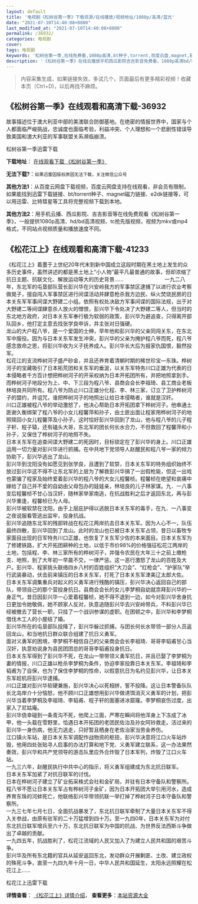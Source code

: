 ```yaml
---
layout: default
title: '电视剧《松树谷第一季》下载资源/在线播放/视频地址/1080p/高清/蓝光'
date: "2021-07-10T14:40:08+0800"
last_modified_at: "2021-07-10T14:40:08+0800"
permalink: /36932/
categories: 电视剧
cover:
tags: 电视剧
keywords: '松树谷第一季,在线免费看,1080p高清,bt种子,torrent,百度云盘,magnet,磁力链,迅雷下载资源'
description: '《松树谷第一季》在线云播放手机西瓜影院吉吉影音免费看，1080p高清bd/hd未删减完整版和tc抢先枪版，mkv/mp4格式，附带bt/torrent种子、magnet/磁力链、百度云盘、网盘资源迅雷下载链接'
---
```


>内容采集生成，如果链接失效，多试几个，页面最后有更多精彩视频！收藏本页（Ctrl+D)，以后再找不麻烦。


## 《松树谷第一季》在线观看和高清下载-36932

故事描述位于澳大利亚中部的美澳联合防御基地。在绝密的情报世界中，国家与个人都面临严峻挑战，忠诚度也面临考验，利益冲突、个人理想和一个悲剧性错误导致美国和澳大利亚的军事联盟关系濒临崩溃。


松树谷第一季迅雷下载

**下载地址**： [在线观看下载 《松树谷第一季》](https://www.993dy.com//vod-detail-id-33943.html) 


**无法下载?**：`如果迅雷因版权原因无法下载，关注微信公众号 `

**其他方法1**：从百度云网盘下载视频，百度云网盘支持在线观看，非会员有限制，如果能找到迅雷下载链接、bt/torrent种子、magnet磁力链接、e2dk链接等，可以用迅雷、比特彗星等工具将完整视频下载到本地。

**其他方法2**：用手机云播、西瓜影院、吉吉影音等在线免费观看《松树谷第一季》，一般提供1080p高清、hd/bd高清视频、tc抢先版视频，视频为mkv或mp4格式，不同站点视频质量和播放速度不同。


## 《松花江上》在线观看和高清下载-41233

《松花江上》着墨于上世纪20年代末到新中国成立这段时期在黑土地上发生的众多历史事件，虽然讲述的都是黑土地上&ldquo;小人物&rdquo;最平凡最普通的故事，但却浓缩了抗日主题、抗联文化、解放运动等大的历史背景……　　　　　　　　一九二八年，东北军的屯垦部队营长彭兴华在兴安岭我方的军事禁区逮捕了以进行农业考察做晃子，擅自闯入军事禁区进行间谍活动并肆意枪杀我方边民、纵火焚烧民房的日本关东军军事间谍大野建二小组。依照有权处决敌方军事间谍的国际法规，出于对大野建二等间谍肆意杀人放火的憎恨，彭兴华下令处决了大野建二等人，但当时的东北地方政府，对日本关东军奉行极为软弱的政策，彭兴华为避追查，只得离开部队回乡，他打定主意去找张学良申诉，并主张对日强硬。<br />龙山的大户程八爷，是一个爱国的士绅，早年他和彭兴华的父亲同闯关东，在东北军中服役。因为与日本关东军发生冲突，彭兴华的父亲为掩护程八爷而死，程八爷感念救命之恩，将彭兴华收为义子抚养成人。彭兴华长大后为报家仇国恨，毅然投军。<br />松花江的支流桦树河子盛产砂金，并且还养育着清朝时期的稀世珍宝&mdash;东珠。桦树河子的宝藏吸引了日本拓荒团和关东军的垂涎，以关东军特务川口正雄为代表的日本侵略者千方百计想把桦树河子的开采权纳为日本开拓团所有，并把地照拿到手。而桦树河子地段分为上、中、下三段为程八爷、县商会会长李祖琦、县工商业老板林培良共同所有。程八爷为防止川口正雄分化程、李、林三家，订立了卫护桦树河子的盟约，并诅咒，谁把桦树河子的地照出让给日本侵略者，谁就是汉奸。<br />川口正雄被程八爷的举动激怒了，他决心帮助日本开拓团拿下桦树河子。他串通土匪谢久衡绑架了程八爷的小女儿程馨萍和孙子，由土匪出面让程家用桦树河子的地照赎回小女儿程馨萍及小孙子。这时恰好彭兴华回到了龙山，他与程八爷的儿子程子轩、程子辕，还有磕头大哥，东北军的团长何长水合力，不但救回了程馨萍和小孙子，又保住了桦树河子的地照不失。<br />日本关东军在追查间谍大野建二的死因时，目标锁定在了彭兴华的身上。川口正雄运用一切力量对彭兴华进行抓捕。在中共地下党领导人赵醒民和程八爷一家的倾力协助下，彭兴华逃出了龙山。<br />彭兴华到沈阳没有如愿见到张学良，且遭到了软禁，日本关东军的特务组织始终不放过彭兴华这不得不让东北军的上层为了解救彭兴华搞了一出假枪毙，但这一出戏也蒙骗了程家及始终爱着彭兴华的程八爷的大女儿程馨桢。程馨桢在绝望和哀痛中嫁给了自己并不爱的自幼由父母包办的娃娃亲，林培良的儿子林家谋。九．一八事变后程馨桢不甘心当汉奸，随林家举家南逃，在抗战胜利之后才返回东北，再与彭兴华重逢，程馨桢已为人母。<br />彭兴华被软禁在沈阳，由于上层庇护得以逃脱日本关东军的毒手，在九．一八事变之夜说服看管逃出监牢，投身抗战。<br />彭兴华追随东北军的残部转战在松花江两岸抗击日本关东军。因为人心不一，队伍最终四散，彭兴华回到了龙山。此时的龙山也已被日本关东军占领，昔日以畜牧专家面目出现的日军特务川口正雄，也恢复了关东军少佐的本来面目。日本关东军为了修建铁路，扩大开拓团耕种的土地，以低于市价98%的价格强征松花江两岸的土地，包括程、李、林三家所有的桦树河子，并强令农民在大年三十之前上缴枪支、地照，到了大年初一早晨不交，一律严惩。这一恶行激怒了龙山的百姓及大户。彭兴华、程家挑头联络四乡八村的百姓组织“大刀会&rdquo;、&ldquo;红枪会&rdquo;、&ldquo;护家队&rdquo;举行武装暴动，伏击前来镇压的日本关东军，打死了日本关东军津美辽太郎大佐。<br />日本关东军调集重兵对起义的义勇军进行残酷的镇压，彭兴华决心返回自己的部队，带领自己的那个营投身抗日。县商会会长的女儿李梦桐自幼就祟拜彭兴华的一身正气，昔日因彭兴华一心爱着程馨桢，她不得不退到一边，如今对彭兴华舍身抗日更加令她敬佩，她不顾家人反对，执意追随彭兴华去兴安岭带兵，不料彭兴华已经被撤去了营长一职，只挂了一个战训参谋的虚职。在困顿之中，彭兴华和李梦桐借伐木工人的小屋结了婚。<br />彭兴华所在的屯垦部队投降了，彭兴华躲过抓捕，与团长何长水带领一部分人员返回龙山，和当地抗日群众联合组建了抗日义勇军。<br />面对义勇军的困境，李梦桐不相信自己的父亲商会会长李祖琦、哥哥李韬甫甘心当汉奸，执意劝说身为县民团团总的哥哥李韬甫投身抗日。<br />日本关东军得到了彭兴华不死，在龙山一带带领义勇军抗日，并且已娶了李梦桐为妻的情报，川口正雄以枪杀李梦桐为条件，协迫李家投靠日本关东军。李祖琦和李韬甫为了自保，也为了保住李梦桐的性命，以假意抗日为名约见彭兴华，让日本关东军趁机将彭兴华逮捕。<br />川口正雄对彭兴华软硬兼施，彭兴华决心以死相拼，誓不投降。这让日本警备队队长北岛岸介十分恼怒，他不顾川口正雄想用彭兴华做诱饵消灭义勇军的计划，把彭兴华当着李梦桐及李祖琦、李韬甫、程子轩的面塞进冰窟窿。李梦桐哀伤过度，出家入了尼姑庵。<br />彭兴华侥幸碰到一条青沟不死，他爬上江面，严寒在瞬间将他浑身上下冻成了冰甲，他一头载在雪野里，恰遇日本开拓团的老团民佐治及孙女阿铃救走。活过来的彭兴华一身伤病，他无力逃走，只好暂且栖身在老佐治家当劳金养伤。<br />江口镇火车站，是日本关东军调配作战物资的枢扭，彭兴华决意将江口火车站炸毁，他用四处张贴寻人启事的办法打算和地下党、义勇军建立联系，这一办法果然奏效，彭兴华和共产党领导的游击队里应外合炸毁了日本军列，炸毁了江口火车站。<br />一九三六年，赵醒民执行中共中心的指示，将义勇军组建成为东北抗日联军。<br />日本关东军加紧了对抗日联军的讨伐。<br />日本在桦树河子建立了矿业拓采株式会社和金矿局，并驻有日本守备队和警察所。<br />程八爷不愿让日本关东军占有桦树河子金矿，因为日本开拓团大举引用河水，造成养育东珠的河蚌死亡，他联络彭兴华带领抗联一举打掉了桦树河子日本守备队和警察所。<br />一九三七年七月七日，全面抗战暴发了，东北抗日联军牵制了大量日本关东军不得入关参战，由原有驻军的二十万猛增到四十万。至一九四0年，日本关东军为对付东北抗日联军增兵至六十万，东北抗日联军为中国的抗战、为世界反法西斯斗争做出了卓越的贡献。<br />一九四五年，抗战胜利了，松花江流域的人民又加入了为建立人民共和国的艰苦斗争。<br />彭兴华及所有东北籍的官兵从延安返回东北，发动群众开展剿匪、土改、建立政权的殊死斗争，直至一九四九年十月一日，中华人民共和国延生，太阳永远照耀在松花江上&hellip;…


松花江上迅雷下载

**详情查看**： [《松花江上》详情介绍](/movie/41233/)， **查看更多**：[本站资源大全](/movie/t/all/)

